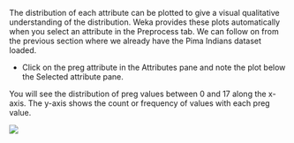 The distribution of each attribute can be plotted to give a visual qualitative understanding of
the distribution. Weka provides these plots automatically when you select an attribute in the
Preprocess tab. We can follow on from the previous section where we already have the Pima
Indians dataset loaded.

- Click on the preg attribute in the Attributes pane and note the plot below the Selected
attribute pane.

You will see the distribution of preg values between 0 and 17 along the x-axis. The y-axis
shows the count or frequency of values with each preg value.

![](https://github.com/fenago/katacoda-scenarios/raw/master/machine-learning-mastery-weka/machine-learning-mastery-weka-chapter-09/steps/images/63-30.png)

